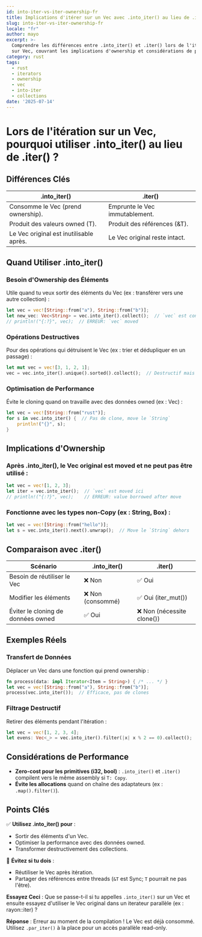 ```yaml
---
id: into-iter-vs-iter-ownership-fr
title: Implications d'itérer sur un Vec avec .into_iter() au lieu de .iter()
slug: into-iter-vs-iter-ownership-fr
locale: "fr"
author: mayo
excerpt: >-
  Comprendre les différences entre .into_iter() et .iter() lors de l'itération
  sur Vec, couvrant les implications d'ownership et considérations de performance
category: rust
tags:
  - rust
  - iterators
  - ownership
  - vec
  - into-iter
  - collections
date: '2025-07-14'
---
```


# Lors de l'itération sur un Vec, pourquoi utiliser .into_iter() au lieu de .iter() ?

## Différences Clés

| .into_iter() | .iter() |
|--------------|---------|
| Consomme le Vec (prend ownership). | Emprunte le Vec immutablement. |
| Produit des valeurs owned (T). | Produit des références (&T). |
| Le Vec original est inutilisable après. | Le Vec original reste intact. |

## Quand Utiliser .into_iter()

### Besoin d'Ownership des Éléments

Utile quand tu veux sortir des éléments du Vec (ex : transférer vers une autre collection) :

```rust
let vec = vec![String::from("a"), String::from("b")];
let new_vec: Vec<String> = vec.into_iter().collect();  // `vec` est consommé
// println!("{:?}", vec);  // ERREUR: `vec` moved
```

### Opérations Destructives

Pour des opérations qui détruisent le Vec (ex : trier et dédupliquer en un passage) :

```rust
let mut vec = vec![3, 1, 2, 1];
vec = vec.into_iter().unique().sorted().collect();  // Destructif mais efficace
```

### Optimisation de Performance

Évite le cloning quand on travaille avec des données owned (ex : Vec<String>) :

```rust
let vec = vec![String::from("rust")];
for s in vec.into_iter() {  // Pas de clone, move le `String`
    println!("{}", s);
}
```

## Implications d'Ownership

### Après .into_iter(), le Vec original est moved et ne peut pas être utilisé :

```rust
let vec = vec![1, 2, 3];
let iter = vec.into_iter();  // `vec` est moved ici
// println!("{:?}", vec);    // ERREUR: value borrowed after move
```

### Fonctionne avec les types non-Copy (ex : String, Box<T>) :

```rust
let vec = vec![String::from("hello")];
let s = vec.into_iter().next().unwrap();  // Move le `String` dehors
```

## Comparaison avec .iter()

| Scénario | .into_iter() | .iter() |
|----------|--------------|---------|
| Besoin de réutiliser le Vec | ❌ Non | ✅ Oui |
| Modifier les éléments | ❌ Non (consommé) | ✅ Oui (iter_mut()) |
| Éviter le cloning de données owned | ✅ Oui | ❌ Non (nécessite clone()) |

## Exemples Réels

### Transfert de Données

Déplacer un Vec dans une fonction qui prend ownership :

```rust
fn process(data: impl Iterator<Item = String>) { /* ... */ }
let vec = vec![String::from("a"), String::from("b")];
process(vec.into_iter());  // Efficace, pas de clones
```

### Filtrage Destructif

Retirer des éléments pendant l'itération :

```rust
let vec = vec![1, 2, 3, 4];
let evens: Vec<_> = vec.into_iter().filter(|x| x % 2 == 0).collect();
```

## Considérations de Performance

- **Zero-cost pour les primitives (i32, bool)** : `.into_iter()` et `.iter()` compilent vers le même assembly si `T: Copy`.
- **Évite les allocations** quand on chaîne des adaptateurs (ex : `.map().filter()`).

## Points Clés

✅ **Utilisez .into_iter() pour** :
- Sortir des éléments d'un Vec.
- Optimiser la performance avec des données owned.
- Transformer destructivement des collections.

🚫 **Évitez si tu dois** :
- Réutiliser le Vec après itération.
- Partager des références entre threads (`&T` est Sync; `T` pourrait ne pas l'être).

**Essayez Ceci** : Que se passe-t-il si tu appelles `.into_iter()` sur un Vec et ensuite essayez d'utiliser le Vec original dans un iterateur parallèle (ex : rayon::iter) ?

**Réponse** : Erreur au moment de la compilation ! Le Vec est déjà consommé. Utilisez `.par_iter()` à la place pour un accès parallèle read-only.